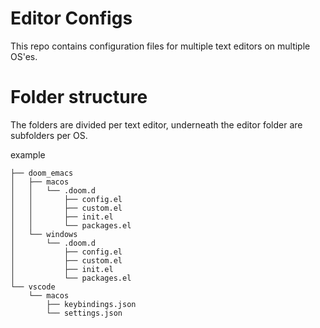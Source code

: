 # Editor Configs
This repo contains configuration files for multiple text editors on multiple OS'es.

# Folder structure
The folders are divided per text editor, underneath the editor folder are subfolders per OS.<br>

example
``` text
├── doom_emacs
│   ├── macos
│   │   └── .doom.d
│   │       ├── config.el
│   │       ├── custom.el
│   │       ├── init.el
│   │       └── packages.el
│   └── windows
│       └── .doom.d
│           ├── config.el
│           ├── custom.el
│           ├── init.el
│           └── packages.el
└── vscode
    └── macos
        ├── keybindings.json
        └── settings.json
```
